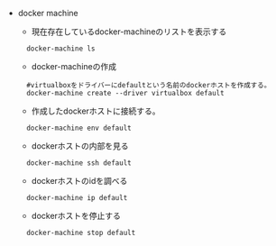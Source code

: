 - docker machine
  - 現在存在しているdocker-machineのリストを表示する
  ```
    docker-machine ls
  ```

  - docker-machineの作成
  ```
    #virtualboxをドライバーにdefaultという名前のdockerホストを作成する。
    docker-machine create --driver virtualbox default
  ```
  - 作成したdockerホストに接続する。
  ```
    docker-machine env default
  ```

  - dockerホストの内部を見る
  ```
    docker-machine ssh default
  ```

  - dockerホストのidを調べる
  ```
    docker-machine ip default
  ```

  - dockerホストを停止する
  ```
    docker-machine stop default
  ```
